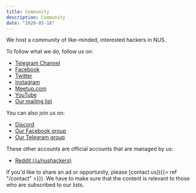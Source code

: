 ```yaml
---
title: Community
description: Community
date: "2020-05-18"
---
```


We host a community of like-minded, interested hackers in NUS.

To follow what we do, follow us on:

- [Telegram Channel](https://t.me/nushackers)
- [Facebook](https://www.facebook.com/NUSHackers)
- [Twitter](https://twitter.com/nushackers)
- [Instagram](https://instagram.com/nushackers)
- [Meetup.com](https://www.meetup.com/NUSHackers/)
- [YouTube](https://www.youtube.com/nushackerschannel)
- [Our mailing list](/mailing-list)

You can also join us on:

- [Discord](https://discord.gg/Au3VJxz)
- [Our Facebook group](https://www.facebook.com/groups/nushackers/)
- [Our Telegram group](https://t.me/nushackers_chat)

These other accounts are official accounts that are managed by us:

- [Reddit (/u/nushackers)](https://reddit.com/u/nushackers)

If you'd like to share an ad or opportunity, please [contact us]({{< ref "/contact" >}}). We have to make sure that the content is relevant to those who are subscribed to our lists.
